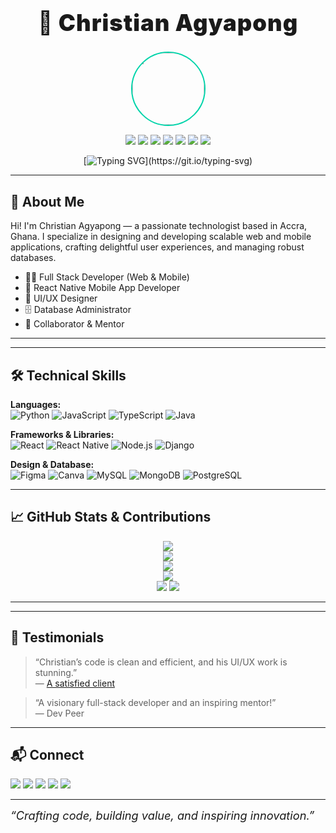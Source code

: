 <div align="center">

<h1 style="font-size:2.6em; font-weight:900; letter-spacing:1px;">🚀 Christian Agyapong</h1>

<img src="https://avatars.githubusercontent.com/ChristianAgyapong" width="115" style="border-radius:50%; border:2.5px solid #00D4AA;">

<p>
  <img src="https://img.shields.io/badge/🌍%20Accra,%20Ghana-00D4AA?style=for-the-badge&labelColor=232946">
  <img src="https://img.shields.io/badge/💡%20Learning-4ECDC4?style=for-the-badge&labelColor=232946">
  <img src="https://img.shields.io/badge/🤝%20Collaboration-FF6B6B?style=for-the-badge&labelColor=232946">
  <img src="https://img.shields.io/badge/Full%20Stack%20Developer-232946?style=for-the-badge&logo=github&logoColor=white">
  <img src="https://img.shields.io/badge/React%20Native%20Expert-61DAFB?style=for-the-badge&logo=react&logoColor=white">
  <img src="https://img.shields.io/badge/UI%2FUX%20Designer-FF6B6B?style=for-the-badge&logo=figma&logoColor=white">
  <img src="https://img.shields.io/badge/Database%20Administrator-4ECDC4?style=for-the-badge&logo=mysql&logoColor=white">
</p>

[![Typing SVG](https://readme-typing-svg.demolab.com?font=Fira+Code&weight=900&size=32&pause=1000&color=00D4AA&center=true&vCenter=true&width=700&lines=Full+Stack+Developer.;React+Native+Mobile+App+Developer.;UI%2FUX+Designer.;Database+Administrator.)](https://git.io/typing-svg)

</div>

---

## 📖 About Me

Hi! I'm Christian Agyapong — a passionate technologist based in Accra, Ghana. I specialize in designing and developing scalable web and mobile applications, crafting delightful user experiences, and managing robust databases.

- 👨‍💻 Full Stack Developer (Web & Mobile)
- 📱 React Native Mobile App Developer
- 🎨 UI/UX Designer
- 🗄️ Database Administrator
- 🤝 Collaborator & Mentor

---



---

## 🛠️ Technical Skills

**Languages:**  
![Python](https://img.shields.io/badge/Python-3776AB?style=flat-square&logo=python&logoColor=white)
![JavaScript](https://img.shields.io/badge/JavaScript-F7DF1E?style=flat-square&logo=javascript&logoColor=black)
![TypeScript](https://img.shields.io/badge/TypeScript-3178C6?style=flat-square&logo=typescript&logoColor=white)
![Java](https://img.shields.io/badge/Java-007396?style=flat-square&logo=java&logoColor=white)

**Frameworks & Libraries:**  
![React](https://img.shields.io/badge/React-61DAFB?style=flat-square&logo=react&logoColor=black)
![React Native](https://img.shields.io/badge/React_Native-61DAFB?style=flat-square&logo=react&logoColor=black)
![Node.js](https://img.shields.io/badge/Node.js-43853D?style=flat-square&logo=node.js&logoColor=white)
![Django](https://img.shields.io/badge/Django-092E20?style=flat-square&logo=django&logoColor=white)

**Design & Database:**  
![Figma](https://img.shields.io/badge/Figma-F24E1E?style=flat-square&logo=figma&logoColor=white)
![Canva](https://img.shields.io/badge/AdobeXD-FF61F6?style=flat-square&logo=adobexd&logoColor=white)
![MySQL](https://img.shields.io/badge/MySQL-005C84?style=flat-square&logo=mysql&logoColor=white)
![MongoDB](https://img.shields.io/badge/MongoDB-47A248?style=flat-square&logo=mongodb&logoColor=white)
![PostgreSQL](https://img.shields.io/badge/PostgreSQL-336791?style=flat-square&logo=postgresql&logoColor=white)

---

## 📈 GitHub Stats & Contributions

<div align="center">
  <img src="https://github-readme-streak-stats.herokuapp.com?user=ChristianAgyapong&theme=radical&hide_border=true&date_format=j%20M%5B%20Y%5D&ring=00D4AA&fire=FF6B6B"/>
  <br>
  <img src="https://github-readme-stats.vercel.app/api?username=ChristianAgyapong&show_icons=true&theme=radical&title_color=00D4AA&icon_color=FF6B6B&text_color=FFFFFF&bg_color=232946&border_color=00D4AA"/>
  <br>
  <img src="https://github-readme-stats.vercel.app/api/top-langs/?username=ChristianAgyapong&layout=compact&theme=radical&title_color=00D4AA&text_color=FFFFFF&bg_color=232946&border_color=00D4AA"/>
  <br>
  <img src="https://github-profile-summary-cards.vercel.app/api/cards/profile-details?username=ChristianAgyapong&theme=radical"/>
  <br>
  <img src="https://komarev.com/ghpvc/?username=ChristianAgyapong&color=00D4AA&style=for-the-badge&label=Profile+Views">
  <img src="https://img.shields.io/github/followers/ChristianAgyapong?label=Followers&style=for-the-badge&color=FF6B6B&labelColor=232946">
</div>

---

---

## 💬 Testimonials

> “Christian’s code is clean and efficient, and his UI/UX work is stunning.”  
> — [A satisfied client](https://github.com/ChristianAgyapong)

> “A visionary full-stack developer and an inspiring mentor!”  
> — Dev Peer

---

## 📬 Connect

<a href="https://twitter.com/ChristianAgyapong"><img src="https://img.shields.io/badge/Twitter-1DA1F2?style=for-the-badge&logo=twitter&logoColor=white"></a>
<a href="https://www.linkedin.com/in/christian-agyapong"><img src="https://img.shields.io/badge/LinkedIn-0077B5?style=for-the-badge&logo=linkedin&logoColor=white"></a>
<a href="https://www.youtube.com/@ChristianAgyapong"><img src="https://img.shields.io/badge/YouTube-FF0000?style=for-the-badge&logo=youtube&logoColor=white"></a>
<a href="mailto:christian.agyapong@example.com"><img src="https://img.shields.io/badge/Email-4ECDC4?style=for-the-badge&logo=gmail&logoColor=white"></a>
<a href="https://christianagyapong.dev"><img src="https://img.shields.io/badge/Portfolio-000000?style=for-the-badge&logo=react&logoColor=white"></a>

---

<i style="font-size:1.3em;">“Crafting code, building value, and inspiring innovation.”</i>

</div>
